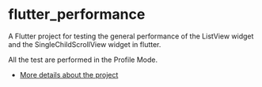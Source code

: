 # flutter_performance

A Flutter project for testing the general performance of the ListView widget and the SingleChildScrollView widget in flutter.

All the test are performed in the Profile Mode.

- [More details about the project](https://fluttering-dress-002.notion.site/ListView-vs-SingleChildScrollView-in-Flutter-9cb96904fffa4d9f89fb176eba212eae)
